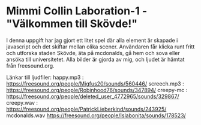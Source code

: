 # Mimmi Collin Laboration-1 - "Välkommen till Skövde!"

I denna uppgift har jag gjort ett litet spel där alla element är skapade i javascript och det skiftar 
mellan olika scener. Användaren får klicka runt fritt och utforska staden Skövde, äta på mcdonalds, gå hem och sova eller ansöka till universitetet. 
Alla bilder är gjorda av mig, och ljudet är hämtat från freesound.org.

Länkar till ljudfiler:
happy.mp3 : https://freesound.org/people/Migfus20/sounds/560446/
screech.mp3 : https://freesound.org/people/Robinhood76/sounds/347894/
creepy-mc : https://freesound.org/people/deleted_user_4772965/sounds/329867/
creepy.wav : https://freesound.org/people/PatrickLieberkind/sounds/243925/
mcdonalds.wav https://freesound.org/people/Islabonita/sounds/178523/
